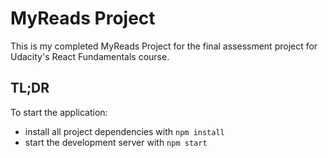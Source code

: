 # MyReads Project

This is my completed MyReads Project for the final assessment project for Udacity's React Fundamentals course. 

## TL;DR

To start the application:

* install all project dependencies with `npm install`
* start the development server with `npm start`
